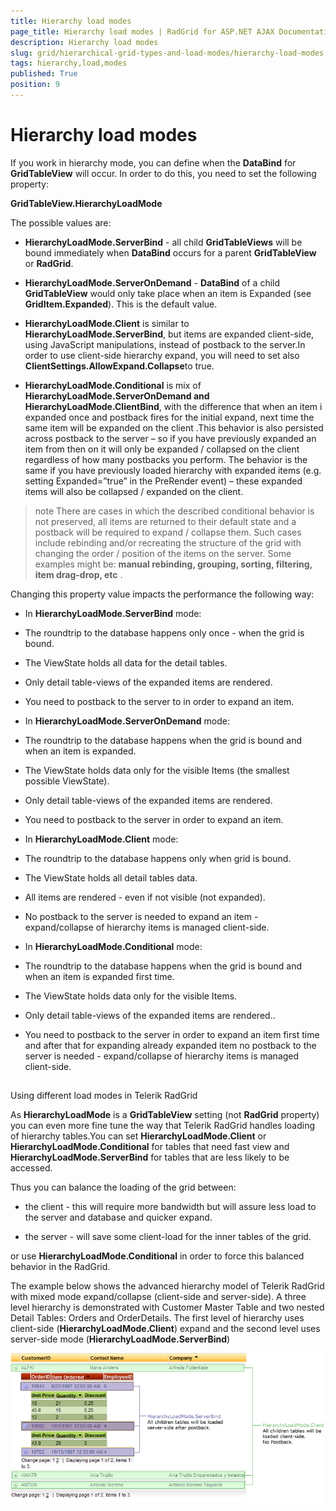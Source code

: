 ```yaml
---
title: Hierarchy load modes
page_title: Hierarchy load modes | RadGrid for ASP.NET AJAX Documentation
description: Hierarchy load modes
slug: grid/hierarchical-grid-types-and-load-modes/hierarchy-load-modes
tags: hierarchy,load,modes
published: True
position: 9
---
```


# Hierarchy load modes



If you work in hierarchy mode, you can define when the **DataBind** for **GridTableView** will occur. In order to do this, you need to set the following property:

**GridTableView.HierarchyLoadMode**

The possible values are:

* **HierarchyLoadMode.ServerBind** - all child **GridTableViews** will be bound immediately when **DataBind** occurs for a parent **GridTableView** or **RadGrid**.

* **HierarchyLoadMode.ServerOnDemand** - **DataBind** of a child **GridTableView** would only take place when an item is Expanded (see **GridItem.Expanded**). This is the default value.

* **HierarchyLoadMode.Client** is similar to **HierarchyLoadMode.ServerBind**, but items are expanded client-side, using JavaScript manipulations, instead of postback to the server.In order to use client-side hierarchy expand, you will need to set also **ClientSettings.AllowExpand.Collapse**to true.

* **HierarchyLoadMode.Conditional** is mix of **HierarchyLoadMode.ServerOnDemand and HierarchyLoadMode.ClientBind**, with the difference that when an item i expanded once and postback fires for the initial expand, next time the same item will be expanded on the client .This behavior is also persisted across postback to the server – so if you have previously expanded an item from then on it will only be expanded / collapsed on the client regardless of how many postbacks you perform. The behavior is the same if you have previously loaded hierarchy with expanded items (e.g. setting Expanded=”true” in the PreRender event) – these expanded items will also be collapsed / expanded on the client.

>note There are cases in which the described conditional behavior is not preserved, all items are returned to their default state and a postback will be required to expand / collapse them. Such cases include rebinding and/or recreating the structure of the grid with changing the order / position of the items on the server. Some examples might be: **manual rebinding, grouping, sorting, filtering, item drag-drop, etc** .
>


Changing this property value impacts the performance the following way:

* In **HierarchyLoadMode.ServerBind** mode:

* The roundtrip to the database happens only once - when the grid is bound.

* The ViewState holds all data for the detail tables.

* Only detail table-views of the expanded items are rendered.

* You need to postback to the server to in order to expand an item.

* In **HierarchyLoadMode.ServerOnDemand** mode:

* The roundtrip to the database happens when the grid is bound and when an item is expanded.

* The ViewState holds data only for the visible Items (the smallest possible ViewState).

* Only detail table-views of the expanded items are rendered.

* You need to postback to the server in order to expand an item.

* In **HierarchyLoadMode.Client** mode:

* The roundtrip to the database happens only when grid is bound.

* The ViewState holds all detail tables data.

* All items are rendered - even if not visible (not expanded).

* No postback to the server is needed to expand an item - expand/collapse of hierarchy items is managed client-side.

* In **HierarchyLoadMode.Conditional** mode:

* The roundtrip to the database happens when the grid is bound and when an item is expanded first time.

* The ViewState holds data only for the visible Items.

* Only detail table-views of the expanded items are rendered..

* You need to postback to the server in order to expand an item first time and after that for expanding already expanded item no postback to the server is needed - expand/collapse of hierarchy items is managed client-side.

## 

Using different load modes in Telerik RadGrid

As **HierarchyLoadMode** is a **GridTableView** setting (not **RadGrid** property) you can even more fine tune the way that Telerik RadGrid handles loading of hierarchy tables.You can set **HierarchyLoadMode.Client** or **HierarchyLoadMode.Conditional** for tables that need fast view and **HierarchyLoadMode.ServerBind** for tables that are less likely to be accessed.

Thus you can balance the loading of the grid between:

* the client - this will require more bandwidth but will assure less load to the server and database and quicker expand.

* the server - will save some client-load for the inner tables of the grid.

or use **HierarchyLoadMode.Conditional** in order to force this balanced behavior in the RadGrid.

The example below shows the advanced hierarchy model of Telerik RadGrid with mixed mode expand/collapse (client-side and server-side). A three level hierarchy is demonstrated with Customer Master Table and two nested Detail Tables: Orders and OrderDetails. The first level of hierarchy uses client-side (**HierarchyLoadMode.Client**) expand and the second level uses server-side mode (**HierarchyLoadMode.ServerBind**)

![Mixed Load Mode](images/grd_MixedLoadMode_markedup.png)





